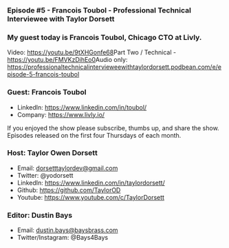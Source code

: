 ### Episode #5 - Francois Toubol - Professional Technical Interviewee with Taylor Dorsett

### My guest today is Francois Toubol, Chicago CTO at Livly.

Video: https://youtu.be/9tXHGonfe68​
Part Two / Technical - https://youtu.be/FMVKzDihEo0​
Audio only: https://professionaltechnicalintervieweewithtaylordorsett.podbean.com/e/episode-5-francois-toubol

### Guest: Francois Toubol
- LinkedIn: https://www.linkedin.com/in/toubol/
- Company: https://www.livly.io/

If you enjoyed the show please subscribe, thumbs up, and share the show.
Episodes released on the first four Thursdays of each month.

### Host: Taylor Owen Dorsett
- Email: dorsetttaylordev@gmail.com
- Twitter: @yodorsett
- LinkedIn: https://www.linkedin.com/in/taylordorsett/
- Github: https://github.com/TaylorOD
- Youtube: https://www.youtube.com/c/TaylorDorsett

### Editor: Dustin Bays
- Email: dustin.bays@baysbrass.com
- Twitter/Instagram: @Bays4Bays